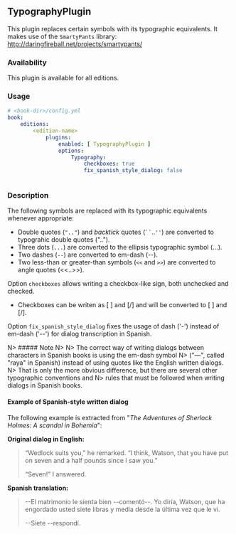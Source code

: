 ## TypographyPlugin

This plugin replaces certain symbols with its typographic equivalents. 
It makes use of the `SmartyPants` library: <http://daringfireball.net/projects/smartypants/>

### Availability

This plugin is available for all editions.

### Usage

~~~.yaml
# <book-dir>/config.yml 
book:
    editions:
        <edition-name>
            plugins:
                enabled: [ TypographyPlugin ]
                options:
                    Typography:
                        checkboxes: true
                        fix_spanish_style_dialog: false
                           
~~~ 

### Description

The following symbols are replaced with its typographic equivalents whenever appropriate:

- Double quotes (`".."`) and *backtick* quotes (` `` `..`''`) are converted to typograhic double quotes ("..").
- Three dots (`...`) are converted to the ellipsis typographic symbol (...).
- Two dashes (`--`) are converted to em-dash (--).
- Two less-than or greater-than symbols (`<<` and `>>`) are converted to angle quotes (<<..>>).

Option `checkboxes` allows writing a checkbox-like sign, both unchecked and checked.

- Checkboxes can be writen as &#91; &#93; and &#91;/&#93; and will be converted to [ ] and [/].

Option `fix_spanish_style_dialog` fixes the usage of dash ('-') instead of em-dash ('--') for dialog 
transcription in Spanish.

N> ##### Note
N> 
N> The correct way of writing dialogs between characters in Spanish books is using the em-dash symbol 
N> ("—", called "raya" in Spanish) instead of using quotes like the English written dialogs. 
N> That is only the more obvious difference, but there are several other typographic conventions and
N> rules that must be followed when writing dialogs in Spanish books. 

#### Example of Spanish-style written dialog

The following example is extracted from "*The Adventures of Sherlock Holmes: A scandal in Bohemia*":

**Original dialog in English:**

> “Wedlock suits you,” he remarked. “I think, Watson, that you have put on seven and a half
> pounds since I saw you.”
> 
> “Seven!” I answered.

**Spanish translation:**

> --El matrimonio le sienta bien --comentó--. Yo diría, Watson, que ha engordado
> usted siete libras y media desde la última vez que le vi.
> 
> --Siete --respondí.

